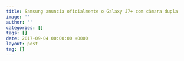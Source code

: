 ```yaml
---
title: Samsung anuncia oficialmente o Galaxy J7+ com câmara dupla
image: ''
author: ''
categories: []
tags: []
date: 2017-09-04 00:00:00 +0000
layout: post
tag: []
---
```


